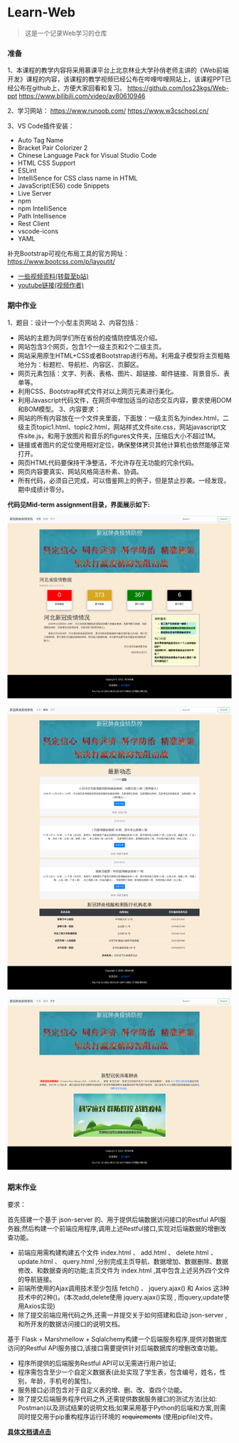 # Learn-Web

> 这是一个记录Web学习的仓库

### 准备

1、本课程的教学内容将采用慕课平台上北京林业大学孙俏老师主讲的《Web前端开发》课程的内容，该课程的教学视频已经公布在哔哩哔哩网站上，该课程PPT已经公布在github上，方便大家回看和复习。
https://github.com/los23kgs/Web-ppt
https://www.bilibili.com/video/av80610946

2、学习网站：
https://www.runoob.com/
https://www.w3cschool.cn/

3、VS Code插件安装：

- Auto Tag Name
- Bracket Pair Colorizer 2
- Chinese Language Pack for Visual Studio Code
- HTML CSS Support
- ESLint
- IntelliSence for CSS class name in HTML
- JavaScript(ES6) code Snippets
- Live Server
- npm
- npm IntelliSence
- Path Intellisence
- Rest Client
- vscode-icons
- YAML

补充Bootstrap可视化布局工具的官方网址：https://www.bootcss.com/p/layoutit/

- [一些视频资料(转载至b站)](https://space.bilibili.com/23192485/favlist?fid=1180931185)
- [youtube链接(视频作者)](https://www.youtube.com/channel/UC29ju8bIPH5as8OGnQzwJyA)

### 期中作业

1、题目：设计一个小型主页网站
2、内容包括：
  - 网站的主题为同学们所在省份的疫情防控情况介绍。
  - 网站包含3个网页，包含1个一级主页和2个二级主页。
  - 网站采用原生HTML+CSS或者Bootstrap进行布局。利用盒子模型将主页粗略地分为：标题栏、导航栏、内容区、页脚区。
  - 网页元素包括：文字、列表、表格、图片、超链接、邮件链接、背景音乐、表单等。
  - 利用CSS、Bootstrap样式文件对以上网页元素进行美化。
  - 利用Javascript代码文件，在网页中增加适当的动态交互内容，要求使用DOM和BOM模型。
3、内容要求：
  - 网站的所有内容放在一个文件夹里面，下面放：一级主页名为index.html，二级主页topic1.html、topic2.html，网站样式文件site.css，网站javascript文件site.js，和用于放图片和音乐的figures文件夹，压缩后大小不超过1M。
  - 链接或者图片的定位使用相对定位，确保整体拷贝其他计算机也依然能够正常打开。
  - 网页HTML代码要保持干净整洁，不允许存在无功能的冗余代码。
  - 网页内容要真实、网站风格简洁朴素、协调。
  - 所有代码，必须自己完成，可以借鉴网上的例子，但是禁止抄袭。一经发现，期中成绩计零分。


**代码见Mid-term assignment目录，界面展示如下:**

![2021-02-16 00.26.16 127.0.0.1 bac09fab0516](https://raw.githubusercontent.com/wineee/Learn-Web/main/README.assets/2021-02-16%2000.26.16%20127.0.0.1%20bac09fab0516.png)

![2021-02-16 00.26.35 127.0.0.1 2db9cf708df8](https://raw.githubusercontent.com/wineee/Learn-Web/main/README.assets/2021-02-16%2000.26.35%20127.0.0.1%202db9cf708df8.png)

![2021-02-16 00.27.03 127.0.0.1 bedd609efad6](https://raw.githubusercontent.com/wineee/Learn-Web/main/README.assets/2021-02-16%2000.27.03%20127.0.0.1%20bedd609efad6.png)

### 期末作业

要求：

首先搭建一个基于 json-server 的、用于提供后端数据访问接口的Restful API服务器;然后构建一个前端应用程序,调用上述Restful接口,实现对后端数据的增删改查功能。

- 前端应用需构建构建五个文件 index.html 、 add.html 、 delete.html 、 update.html 、 query.html ,分别完成主⻚导航、数据增加、数据删除、数据修改、和数据查询的功能;主⻚文件为 index.html ,其中包含上述另外四个文件的导航链接。
- 前端所使用的Ajax调用技术至少包括 fetch() 、 jquery.ajax() 和 Axios 这3种技术中的2种()。(本次add,delete使用 jquery.ajax()实现 , 而query,update使用Axios实现)
- 除了提交前端应用代码之外,还需一并提交关于如何搭建和启动 json-server ,和所开发的数据访问接口的说明文档。


基于  Flask + Marshmellow +  Sqlalchemy构建一个后端服务程序,提供对数据库访问的Restful API服务接口,该接口需要提供针对后端数据库的增删改查功能。

- 程序所提供的后端服务Restful API可以无需进行用户验证;
- 程序需包含至少一个自定义数据表(此处实现了学生表，包含编号，姓名，性别，年龄，手机号的属性)。
- 服务接口必须包含对于自定义表的增、删、改、查四个功能。
- 除了提交后端服务程序代码之外,还需提供数据服务接口的测试方法(比如:
  Postman)以及测试结果的说明文档;如果采用基于Python的后端和方案,则需同时提交用于pip重构程序运行环境的 ~~requirements~~ (使用pipfile)文件。

[**具体文档请点击**](https://github.com/wineee/Learn-Web/tree/main/Doc)
